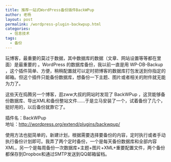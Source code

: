 ```yaml
---
title: 推荐一站式WordPress备份插件BackWPup
author: 老杨
layout: post
permalink: /wordpress-plugin-backwpup.html
categories:
  - 信息技术
tags:
  - 备份
---
```

玩博客，最重要的莫过于数据，其中数据库的数据（文章、网站设置等等都在里面）是最重要的 。WordPress 的数据库备份，我以前一直是用 WP-DB-Backup ，这个插件简单、方便，稍稍配置就可以定时把博客的数据库打包发送到你指定的邮箱。但这个插件只能备份数据库，想备份一下主题、图片或者相关的附件就无能为力了。  


  
这些天在捣腾另一个博客，逛zww大叔的网站时发现了 BackWPup ，这货能够备份数据库、导出XML和备份整站文件……于是立马安装了一个，试着备份了几个，挺好用的，以后备份就靠它了。

插件名：BackWPup  
地址：http://wordpress.org/extend/plugins/backwpup/

使用方法也挺简单的，新建计划，根据需要选择要备份的内容，定时执行或者手动执行备份计划即可。我弄了两个定时备份，一个是每天备份数据库和全部内容XML，另一个是每周备份一次数据库+主题+图片+XML+重要配置文件，两个备份都保存到Dropbox和通过SMTP发送到QQ邮箱留档。